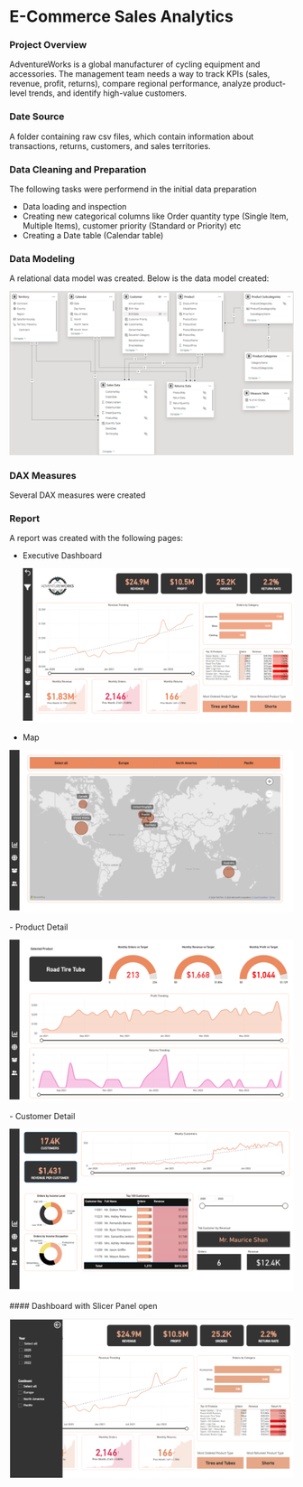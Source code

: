 # E-Commerce Sales Analytics

### Project Overview
AdventureWorks is a global manufacturer of cycling equipment and accessories.
The management team needs a way to track KPIs (sales, revenue, profit, returns), compare regional performance, analyze product-level trends, and identify high-value customers.

### Date Source
A folder containing raw csv files, which contain information about transactions, returns, customers, and sales territories.

### Data Cleaning and Preparation

The following tasks were performend in the initial data preparation
- Data loading and inspection
- Creating new categorical columns like Order quantity type (Single Item, Multiple Items), customer priority (Standard or Priority) etc
- Creating a Date table (Calendar table)

### Data Modeling
A relational data model was created. Below is the data model created:

<p>
  <img src="https://github.com/angwi/data-analytics-power-bi/blob/main/data-model.png" />
</p>

### DAX Measures
Several DAX measures were created

### Report
A report was created with the following pages:
- Executive Dashboard
  <p>
    <img src ="https://github.com/angwi/data-analytics-power-bi/blob/main/exec-dashboard.png" alt="Executive Dashboard"/>
  </p>
- Map
<p>
  <img src="https://github.com/angwi/data-analytics-power-bi/blob/main/map.png" alt="Map"/>
</p>
- Product Detail
<p>
  <img src="https://github.com/angwi/data-analytics-power-bi/blob/main/product-detail.png" alt="Product Detail"/>
</p>
- Customer Detail
<p>
  <img src="https://github.com/angwi/data-analytics-power-bi/blob/main/customer-detail.png" alt="Customer Detail"/>
</p>
#### Dashboard with Slicer Panel open
<p>
  <img src="https://github.com/angwi/data-analytics-power-bi/blob/main/slicer-panel.png" alt="Dashboard with Slicer Panel open"/>
</p>
  
